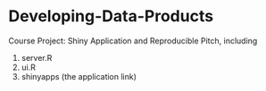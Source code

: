 # Developing-Data-Products

Course Project: Shiny Application and Reproducible Pitch, including

1. server.R
2. ui.R
3. shinyapps (the application link) 
